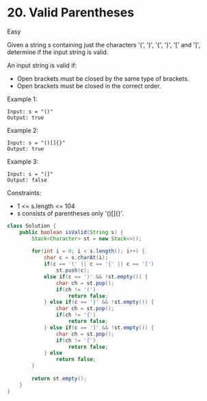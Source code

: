 # 20. Valid Parentheses
Easy


Given a string s containing just the characters '(', ')', '{', '}', '[' and ']', determine if the input string is valid.

An input string is valid if:

- Open brackets must be closed by the same type of brackets.
- Open brackets must be closed in the correct order.
 

Example 1:
```
Input: s = "()"
Output: true
```
Example 2:
```
Input: s = "()[]{}"
Output: true
```
Example 3:
```
Input: s = "(]"
Output: false
 ```

Constraints:

- 1 <= s.length <= 104
- s consists of parentheses only '()[]{}'.

```java
class Solution {
    public boolean isValid(String s) {
        Stack<Character> st = new Stack<>();
        
        for(int i = 0; i < s.length(); i++) {
            char c = s.charAt(i);
            if(c == '(' || c == '{' || c == '[')
                st.push(c);
            else if(c == ')' && !st.empty()) {
                char ch = st.pop();
                if(ch != '(')
                    return false;
            } else if(c == '}' && !st.empty()) {
                char ch = st.pop();
                if(ch != '{')
                    return false;
            } else if(c == ']' && !st.empty()) {
                char ch = st.pop();
                if(ch != '[')
                    return false;
            } else
                return false;
        }
        
        return st.empty();
    }
}
```
